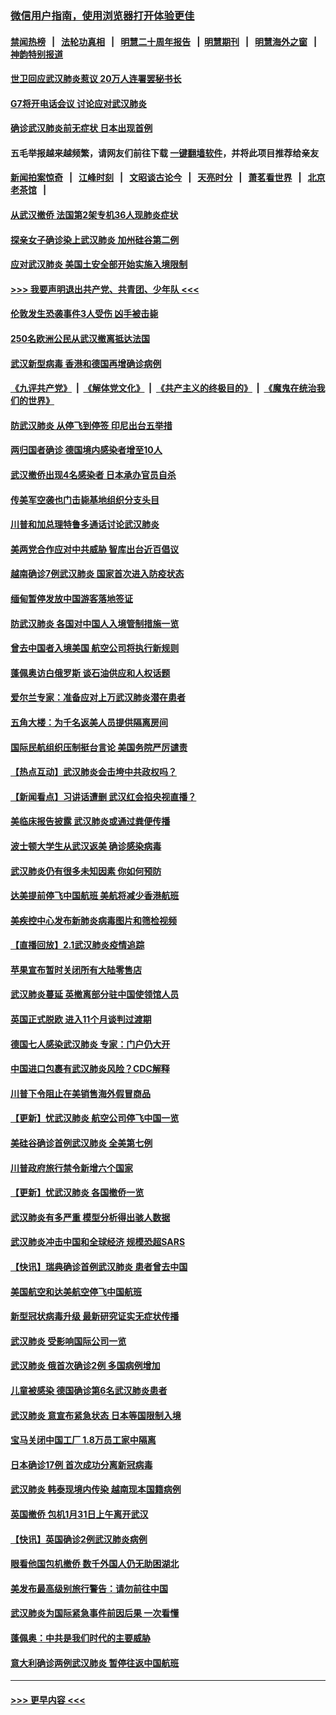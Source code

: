 ### [微信用户指南，使用浏览器打开体验更佳](https://github.com/gfw-breaker/banned-news1/blob/master/indexes/wechat-guide.md?t=0)
#### [禁闻热榜](热点新闻.md?t=0)  &nbsp;&nbsp;|&nbsp;&nbsp; [法轮功真相](https://github.com/gfw-breaker/truth/blob/master/README.md?t=0) &nbsp;&nbsp;|&nbsp;&nbsp; [明慧二十周年报告](https://github.com/gfw-breaker/mh-reports/blob/master/README.md?t=0) &nbsp;&nbsp;|&nbsp;&nbsp;[明慧期刊](https://github.com/gfw-breaker/mh-qikan) &nbsp;&nbsp;|&nbsp;&nbsp; [明慧海外之窗](https://github.com/gfw-breaker/mh-news/blob/master/README.md?t=0) &nbsp;&nbsp;|&nbsp;&nbsp; [神韵特别报道](https://github.com/gfw-breaker/mh-news/blob/master/shenyun.md?t=0)
#### [世卫回应武汉肺炎惹议 20万人连署罢秘书长](../pages/nsc418/n11841664.md?t=02040055) 
#### [G7将开电话会议 讨论应对武汉肺炎](../pages/nsc418/n11841658.md?t=02040055) 
#### [确诊武汉肺炎前无症状 日本出现首例](../pages/nsc418/n11841567.md?t=02040055) 
#### 五毛举报越来越频繁，请网友们前往下载 [一键翻墙软件](https://github.com/gfw-breaker/ssr-accounts)，并将此项目推荐给亲友
#### [新闻拍案惊奇](https://github.com/gfw-breaker/banned-news1/blob/master/pages/link4.md) &nbsp;&nbsp;|&nbsp;&nbsp; [江峰时刻](https://github.com/gfw-breaker/banned-news1/blob/master/pages/link4.md) &nbsp;&nbsp;|&nbsp;&nbsp; [文昭谈古论今](https://github.com/gfw-breaker/banned-news1/blob/master/pages/link4.md) &nbsp;&nbsp;|&nbsp;&nbsp; [天亮时分](https://github.com/gfw-breaker/banned-news1/blob/master/pages/link4.md) &nbsp;&nbsp;|&nbsp;&nbsp; [萧茗看世界](https://github.com/gfw-breaker/banned-news1/blob/master/pages/link4.md) &nbsp;&nbsp;|&nbsp;&nbsp; [北京老茶馆](https://github.com/gfw-breaker/banned-news1/blob/master/pages/link4.md) &nbsp;&nbsp;|&nbsp;&nbsp; 
#### [从武汉撤侨 法国第2架专机36人现肺炎症状](../pages/nsc418/n11841382.md?t=02040055) 
#### [探亲女子确诊染上武汉肺炎 加州硅谷第二例](../pages/nsc418/n11839784.md?t=02040055) 
#### [应对武汉肺炎 美国土安全部开始实施入境限制](../pages/nsc418/n11839729.md?t=02040055) 
#### [>>> 我要声明退出共产党、共青团、少年队 <<<](https://github.com/begood0513/goodnews/blob/master/quit/letter.md) 
#### [伦敦发生恐袭事件3人受伤 凶手被击毙](../pages/nsc418/n11839442.md?t=02040055) 
#### [250名欧洲公民从武汉撤离抵达法国](../pages/nsc418/n11839438.md?t=02040055) 
#### [武汉新型病毒 香港和德国再增确诊病例](../pages/nsc418/n11839381.md?t=02040055) 
#### [《九评共产党》](https://github.com/begood0513/9ping.md/blob/master/README.md) &nbsp;|&nbsp; [《解体党文化》](../../../../jtdwh.md/blob/master/README.md)  &nbsp;|&nbsp; [《共产主义的终极目的》](../../../../gczydzjmd.md/blob/master/README.md) &nbsp;|&nbsp; [《魔鬼在统治我们的世界》](../../../../mgztzwmdsj.md/blob/master/README.md) 
#### [防武汉肺炎 从停飞到停签 印尼出台五举措](../pages/nsc418/n11839282.md?t=02040055) 
#### [两归国者确诊 德国境内感染者增至10人](../pages/nsc418/n11839164.md?t=02040055) 
#### [武汉撤侨出现4名感染者 日本承办官员自杀](../pages/nsc418/n11839044.md?t=02040055) 
#### [传美军空袭也门击毙基地组织分支头目](../pages/nsc418/n11839210.md?t=02040055) 
#### [川普和加总理特鲁多通话讨论武汉肺炎](../pages/nsc418/n11839128.md?t=02040055) 
#### [美两党合作应对中共威胁 智库出台近百倡议](../pages/nsc418/n11838437.md?t=02040055) 
#### [越南确诊7例武汉肺炎 国家首次进入防疫状态](../pages/nsc418/n11838860.md?t=02040055) 
#### [缅甸暂停发放中国游客落地签证](../pages/nsc418/n11838730.md?t=02040055) 
#### [防武汉肺炎 各国对中国人入境管制措施一览](../pages/nsc418/n11838726.md?t=02040055) 
#### [曾去中国者入境美国 航空公司将执行新规则](../pages/nsc418/n11838375.md?t=02040055) 
#### [蓬佩奥访白俄罗斯 谈石油供应和人权话题](../pages/nsc418/n11838242.md?t=02040055) 
#### [爱尔兰专家：准备应对上万武汉肺炎潜在患者](../pages/nsc418/n11837978.md?t=02040055) 
#### [五角大楼：为千名返美人员提供隔离房间](../pages/nsc418/n11837831.md?t=02040055) 
#### [国际民航组织压制挺台言论 美国务院严厉谴责](../pages/nsc418/n11837791.md?t=02040055) 
#### [【热点互动】武汉肺炎会击垮中共政权吗？](../pages/nsc418/n11837779.md?t=02040055) 
#### [【新闻看点】习讲话遭删 武汉红会掐央视直播？](../pages/nsc418/n11837573.md?t=02040055) 
#### [美临床报告披露 武汉肺炎或通过粪便传播](../pages/nsc418/n11837626.md?t=02040055) 
#### [波士顿大学生从武汉返美 确诊感染病毒](../pages/nsc418/n11837580.md?t=02040055) 
#### [武汉肺炎仍有很多未知因素 你如何预防](../pages/nsc418/n11837666.md?t=02040055) 
#### [达美提前停飞中国航班 美航将减少香港航班](../pages/nsc418/n11837649.md?t=02040055) 
#### [美疾控中心发布新肺炎病毒图片和筛检视频](../pages/nsc418/n11837491.md?t=02040055) 
#### [【直播回放】2.1武汉肺炎疫情追踪](../pages/nsc418/n11837232.md?t=02040055) 
#### [苹果宣布暂时关闭所有大陆零售店](../pages/nsc418/n11837097.md?t=02040055) 
#### [武汉肺炎蔓延 英撤离部分驻中国使领馆人员](../pages/nsc418/n11837061.md?t=02040055) 
#### [英国正式脱欧 进入11个月谈判过渡期](../pages/nsc418/n11836911.md?t=02040055) 
#### [德国七人感染武汉肺炎 专家：门户仍大开](../pages/nsc418/n11836344.md?t=02040055) 
#### [中国进口包裹有武汉肺炎风险？CDC解释](../pages/nsc418/n11836321.md?t=02040055) 
#### [川普下令阻止在美销售海外假冒商品](../pages/nsc418/n11836261.md?t=02040055) 
#### [【更新】忧武汉肺炎 航空公司停飞中国一览](../pages/nsc418/n11835931.md?t=02040055) 
#### [美硅谷确诊首例武汉肺炎 全美第七例](../pages/nsc418/n11836093.md?t=02040055) 
#### [川普政府旅行禁令新增六个国家](../pages/nsc418/n11836083.md?t=02040055) 
#### [【更新】忧武汉肺炎 各国撤侨一览](../pages/nsc418/n11835673.md?t=02040055) 
#### [武汉肺炎有多严重 模型分析得出骇人数据](../pages/nsc418/n11835829.md?t=02040055) 
#### [武汉肺炎冲击中国和全球经济 规模恐超SARS](../pages/nsc418/n11835652.md?t=02040055) 
#### [【快讯】瑞典确诊首例武汉肺炎 患者曾去中国](../pages/nsc418/n11835675.md?t=02040055) 
#### [美国航空和达美航空停飞中国航班](../pages/nsc418/n11835567.md?t=02040055) 
#### [新型冠状病毒升级 最新研究证实无症状传播](../pages/nsc418/n11835589.md?t=02040055) 
#### [武汉肺炎 受影响国际公司一览](../pages/nsc418/n11835538.md?t=02040055) 
#### [武汉肺炎 俄首次确诊2例 多国病例增加](../pages/nsc418/n11835295.md?t=02040055) 
#### [儿童被感染 德国确诊第6名武汉肺炎患者](../pages/nsc418/n11835338.md?t=02040055) 
#### [武汉肺炎 意宣布紧急状态 日本等国限制入境](../pages/nsc418/n11835062.md?t=02040055) 
#### [宝马关闭中国工厂 1.8万员工家中隔离](../pages/nsc418/n11835128.md?t=02040055) 
#### [日本确诊17例 首次成功分离新冠病毒](../pages/nsc418/n11834975.md?t=02040055) 
#### [武汉肺炎 韩泰现境内传染 越南现本国籍病例](../pages/nsc418/n11834857.md?t=02040055) 
#### [英国撤侨 包机1月31日上午离开武汉](../pages/nsc418/n11834808.md?t=02040055) 
#### [【快讯】英国确诊2例武汉肺炎病例](../pages/nsc418/n11834824.md?t=02040055) 
#### [眼看他国包机撤侨 数千外国人仍无助困湖北](../pages/nsc418/n11834010.md?t=02040055) 
#### [美发布最高级别旅行警告：请勿前往中国](../pages/nsc418/n11834038.md?t=02040055) 
#### [武汉肺炎为国际紧急事件前因后果 一次看懂](../pages/nsc418/n11833893.md?t=02040055) 
#### [蓬佩奥：中共是我们时代的主要威胁](../pages/nsc418/n11833434.md?t=02040055) 
#### [意大利确诊两例武汉肺炎 暂停往返中国航班](../pages/nsc418/n11833483.md?t=02040055) 

----
#### [ >>> 更早内容 <<< ](../indexes/nsc418-earlier.md)
